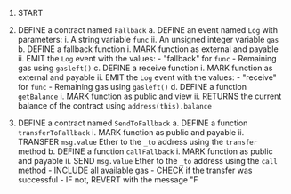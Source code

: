 1. START

2. DEFINE a contract named `Fallback`
   a. DEFINE an event named `Log` with parameters:
      i. A string variable `func`
      ii. An unsigned integer variable `gas`
   b. DEFINE a fallback function
      i. MARK function as external and payable
      ii. EMIT the `Log` event with the values:
         - "fallback" for `func`
         - Remaining gas using `gasleft()`
   c. DEFINE a receive function
      i. MARK function as external and payable
      ii. EMIT the `Log` event with the values:
         - "receive" for `func`
         - Remaining gas using `gasleft()`
   d. DEFINE a function `getBalance`
      i. MARK function as public and view
      ii. RETURNS the current balance of the contract using `address(this).balance`

3. DEFINE a contract named `SendToFallback`
   a. DEFINE a function `transferToFallback`
      i. MARK function as public and payable
      ii. TRANSFER `msg.value` Ether to the `_to` address using the `transfer` method
   b. DEFINE a function `callFallback`
      i. MARK function as public and payable
      ii. SEND `msg.value` Ether to the `_to` address using the `call` method
         - INCLUDE all available gas
         - CHECK if the transfer was successful
            - IF not, REVERT with the message "F
